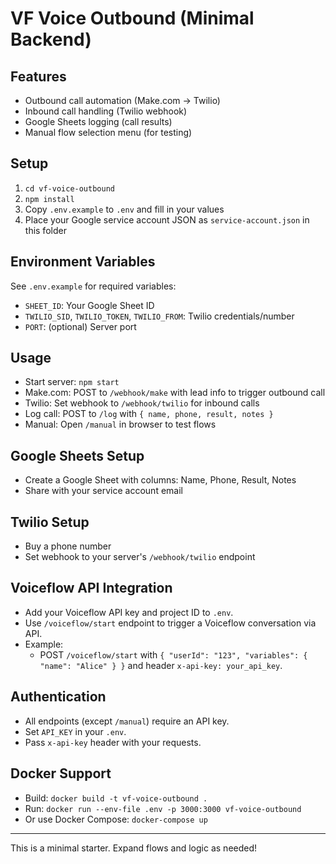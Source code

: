 # VF Voice Outbound (Minimal Backend)

## Features
- Outbound call automation (Make.com → Twilio)
- Inbound call handling (Twilio webhook)
- Google Sheets logging (call results)
- Manual flow selection menu (for testing)

## Setup
1. `cd vf-voice-outbound`
2. `npm install`
3. Copy `.env.example` to `.env` and fill in your values
4. Place your Google service account JSON as `service-account.json` in this folder

## Environment Variables
See `.env.example` for required variables:
- `SHEET_ID`: Your Google Sheet ID
- `TWILIO_SID`, `TWILIO_TOKEN`, `TWILIO_FROM`: Twilio credentials/number
- `PORT`: (optional) Server port

## Usage
- Start server: `npm start`
- Make.com: POST to `/webhook/make` with lead info to trigger outbound call
- Twilio: Set webhook to `/webhook/twilio` for inbound calls
- Log call: POST to `/log` with `{ name, phone, result, notes }`
- Manual: Open `/manual` in browser to test flows

## Google Sheets Setup
- Create a Google Sheet with columns: Name, Phone, Result, Notes
- Share with your service account email

## Twilio Setup
- Buy a phone number
- Set webhook to your server's `/webhook/twilio` endpoint

## Voiceflow API Integration
- Add your Voiceflow API key and project ID to `.env`.
- Use `/voiceflow/start` endpoint to trigger a Voiceflow conversation via API.
- Example:
  - POST `/voiceflow/start` with `{ "userId": "123", "variables": { "name": "Alice" } }` and header `x-api-key: your_api_key`.

## Authentication
- All endpoints (except `/manual`) require an API key.
- Set `API_KEY` in your `.env`.
- Pass `x-api-key` header with your requests.

## Docker Support
- Build: `docker build -t vf-voice-outbound .`
- Run: `docker run --env-file .env -p 3000:3000 vf-voice-outbound`
- Or use Docker Compose: `docker-compose up`

---
This is a minimal starter. Expand flows and logic as needed!
